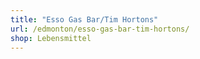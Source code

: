 ```yaml
---
title: "Esso Gas Bar/Tim Hortons"
url: /edmonton/esso-gas-bar-tim-hortons/
shop: Lebensmittel
---
```

